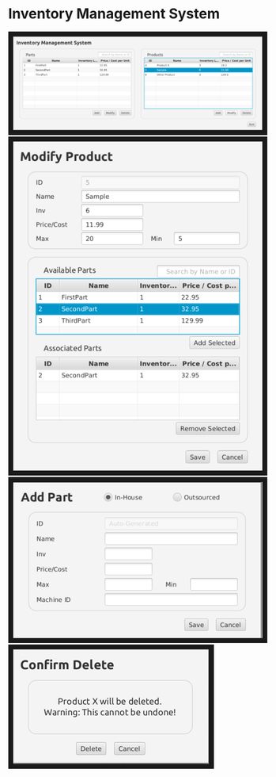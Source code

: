 # Inventory Management System

<img src="./Screenshots/MainWindow.png" alt="Main Window" border="10" />

<img src="./Screenshots/modify.png" alt="Modify Prodct" border="10" />

<img src="./Screenshots/addPart.png" alt="Modify Prodct" border="10" />

<img src="./Screenshots/delete.png" alt="Modify Prodct" border="10" />
